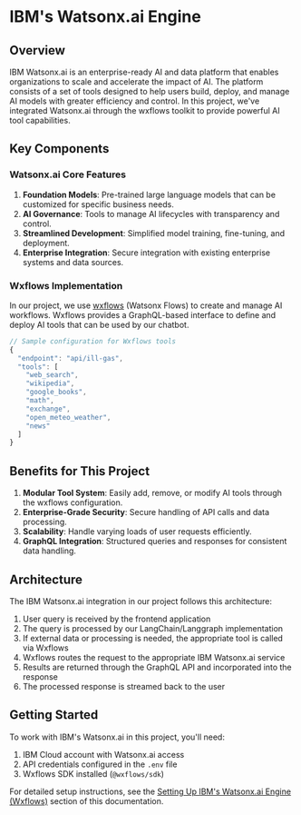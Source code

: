 # IBM's Watsonx.ai Engine

## Overview

IBM Watsonx.ai is an enterprise-ready AI and data platform that enables organizations to scale and accelerate the impact of AI. The platform consists of a set of tools designed to help users build, deploy, and manage AI models with greater efficiency and control. In this project, we've integrated Watsonx.ai through the wxflows toolkit to provide powerful AI tool capabilities.

## Key Components

### Watsonx.ai Core Features

1. **Foundation Models**: Pre-trained large language models that can be customized for specific business needs.
2. **AI Governance**: Tools to manage AI lifecycles with transparency and control.
3. **Streamlined Development**: Simplified model training, fine-tuning, and deployment.
4. **Enterprise Integration**: Secure integration with existing enterprise systems and data sources.

### Wxflows Implementation

In our project, we use [wxflows](https://www.ibm.com/products/watsonx-ai-studio) (Watsonx Flows) to create and manage AI workflows. Wxflows provides a GraphQL-based interface to define and deploy AI tools that can be used by our chatbot.

```typescript
// Sample configuration for Wxflows tools
{
  "endpoint": "api/ill-gas",
  "tools": [
    "web_search",
    "wikipedia",
    "google_books",
    "math",
    "exchange",
    "open_meteo_weather",
    "news"
  ]
}
```

## Benefits for This Project

1. **Modular Tool System**: Easily add, remove, or modify AI tools through the wxflows configuration.
2. **Enterprise-Grade Security**: Secure handling of API calls and data processing.
3. **Scalability**: Handle varying loads of user requests efficiently.
4. **GraphQL Integration**: Structured queries and responses for consistent data handling.

## Architecture

The IBM Watsonx.ai integration in our project follows this architecture:

1. User query is received by the frontend application
2. The query is processed by our LangChain/Langgraph implementation
3. If external data or processing is needed, the appropriate tool is called via Wxflows
4. Wxflows routes the request to the appropriate IBM Watsonx.ai service
5. Results are returned through the GraphQL API and incorporated into the response
6. The processed response is streamed back to the user

## Getting Started

To work with IBM's Watsonx.ai in this project, you'll need:

1. IBM Cloud account with Watsonx.ai access
2. API credentials configured in the `.env` file
3. Wxflows SDK installed (`@wxflows/sdk`)

For detailed setup instructions, see the [Setting Up IBM's Watsonx.ai Engine (Wxflows)](#) section of this documentation. 